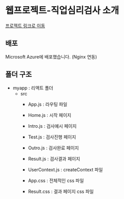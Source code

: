 # 웹프로젝트-직업심리검사 소개
[프로젝트 링크로 이동](http://elice-kdt-ai-track-vm-racer-01.koreacentral.cloudapp.azure.com/)

## 배포
Microsoft Azure에 배포했습니다. (Nginx 연동)

## 폴더 구조

- myapp : 리액트 폴더
    - src
        - App.js : 라우팅 파일
        - Home.js : 시작 페이지
        - Intro.js : 검사예시 페이지
        - Test.js : 검사진행 페이지
        - Outro.js : 검사완료 페이지
        - Result.js : 검사결과 페이지
        
        - UserContext.js : createContext 파일
        - App.css : 전체적인 css 파일
        - Result.css : 결과 페이지 css 파일
